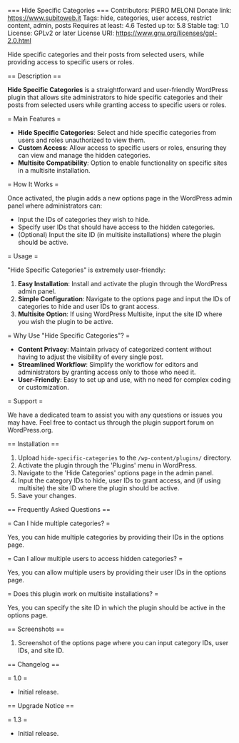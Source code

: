 === Hide Specific Categories ===
Contributors: PIERO MELONI
Donate link: https://www.subitoweb.it
Tags: hide, categories, user access, restrict content, admin, posts
Requires at least: 4.6
Tested up to: 5.8
Stable tag: 1.0
License: GPLv2 or later
License URI: https://www.gnu.org/licenses/gpl-2.0.html

Hide specific categories and their posts from selected users, while providing access to specific users or roles.

== Description ==

**Hide Specific Categories** is a straightforward and user-friendly WordPress plugin that allows site administrators to hide specific categories and their posts from selected users while granting access to specific users or roles.

= Main Features =

- **Hide Specific Categories**: Select and hide specific categories from users and roles unauthorized to view them.
- **Custom Access**: Allow access to specific users or roles, ensuring they can view and manage the hidden categories.
- **Multisite Compatibility**: Option to enable functionality on specific sites in a multisite installation.

= How It Works =

Once activated, the plugin adds a new options page in the WordPress admin panel where administrators can:

- Input the IDs of categories they wish to hide.
- Specify user IDs that should have access to the hidden categories.
- (Optional) Input the site ID (in multisite installations) where the plugin should be active.

= Usage =

"Hide Specific Categories" is extremely user-friendly:

1. **Easy Installation**: Install and activate the plugin through the WordPress admin panel.
2. **Simple Configuration**: Navigate to the options page and input the IDs of categories to hide and user IDs to grant access.
3. **Multisite Option**: If using WordPress Multisite, input the site ID where you wish the plugin to be active.

= Why Use "Hide Specific Categories"? =

- **Content Privacy**: Maintain privacy of categorized content without having to adjust the visibility of every single post.
- **Streamlined Workflow**: Simplify the workflow for editors and administrators by granting access only to those who need it.
- **User-Friendly**: Easy to set up and use, with no need for complex coding or customization.

= Support =

We have a dedicated team to assist you with any questions or issues you may have. Feel free to contact us through the plugin support forum on WordPress.org.

== Installation ==

1. Upload `hide-specific-categories` to the `/wp-content/plugins/` directory.
2. Activate the plugin through the 'Plugins' menu in WordPress.
3. Navigate to the 'Hide Categories' options page in the admin panel.
4. Input the category IDs to hide, user IDs to grant access, and (if using multisite) the site ID where the plugin should be active.
5. Save your changes.

== Frequently Asked Questions ==

= Can I hide multiple categories? =

Yes, you can hide multiple categories by providing their IDs in the options page.

= Can I allow multiple users to access hidden categories? =

Yes, you can allow multiple users by providing their user IDs in the options page.

= Does this plugin work on multisite installations? =

Yes, you can specify the site ID in which the plugin should be active in the options page.

== Screenshots ==

1. Screenshot of the options page where you can input category IDs, user IDs, and site ID.

== Changelog ==

= 1.0 =
* Initial release.

== Upgrade Notice ==

= 1.3 =
* Initial release.


